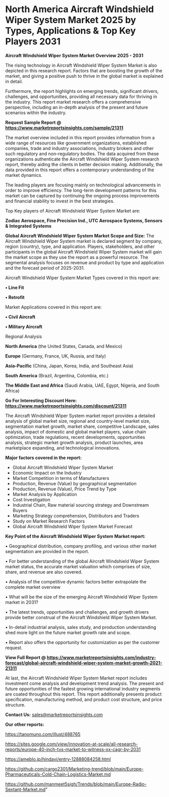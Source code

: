 # North America Aircraft Windshield Wiper System Market 2025 by Types, Applications & Top Key Players 2031

<Strong> Aircraft Windshield Wiper System Market Overview 2025 - 2031</strong>

The rising technology in Aircraft Windshield Wiper System Market is also depicted in this research report. Factors that are boosting the growth of the market, and giving a positive push to thrive in the global market is explained in detail.

Furthermore, the report highlights on emerging trends, significant drivers, challenges, and opportunities, providing all necessary data for thriving in the industry. This report market research offers a comprehensive perspective, including an in-depth analysis of the present and future scenarios within the industry.

<strong>Request Sample Report @ <a href=https://www.marketreportsinsights.com/sample/21311>https://www.marketreportsinsights.com/sample/21311</a></strong>

The market overview included in this report provides information from a wide range of resources like government organizations, established companies, trade and industry associations, industry brokers and other such regulatory and non-regulatory bodies. The data acquired from these organizations authenticate the Aircraft Windshield Wiper System research report, thereby aiding the clients in better decision making. Additionally, the data provided in this report offers a contemporary understanding of the market dynamics.

The leading players are focusing mainly on technological advancements in order to improve efficiency. The long-term development patterns for this market can be captured by continuing the ongoing process improvements and financial stability to invest in the best strategies.

Top Key players of Aircraft Windshield Wiper System Market are:

<strong>Zodiac Aerospace, Fine Precision Ind., UTC Aerospace Systems, Sensors & Integrated Systems</strong>

<strong><b>Global Aircraft Windshield Wiper System Market Scope and Size:</b></strong>
The Aircraft Windshield Wiper System market is declared segment by company, region (country), type, and application. Players, stakeholders, and other participants in the global Aircraft Windshield Wiper System market will gain the market scope as they use the report as a powerful resource. The segmental analysis focuses on revenue and product by type and application and the forecast period of 2025-2031.

Aircraft Windshield Wiper System Market Types covered in this report are:

<strong>• Line Fit

• Retrofit</strong>

Market Applications covered in this report are:

<strong>• Civil Aircraft

• Military Aircraft</strong> 

Regional Analysis

<strong>North America</strong> (the United States, Canada, and Mexico)

<strong>Europe</strong> (Germany, France, UK, Russia, and Italy)

<strong>Asia-Pacific</strong> (China, Japan, Korea, India, and Southeast Asia)

<strong>South America</strong> (Brazil, Argentina, Colombia, etc.)

<strong>The Middle East and Africa</strong> (Saudi Arabia, UAE, Egypt, Nigeria, and South Africa)

<strong>Go For Interesting Discount Here: <a href=https://www.marketreportsinsights.com/discount/21311>https://www.marketreportsinsights.com/discount/21311</a></strong>

The Aircraft Windshield Wiper System market report provides a detailed analysis of global market size, regional and country-level market size, segmentation market growth, market share, competitive Landscape, sales analysis, impact of domestic and global market players, value chain optimization, trade regulations, recent developments, opportunities analysis, strategic market growth analysis, product launches, area marketplace expanding, and technological innovations.

<strong><b>Major factors covered in the report:</b></strong>
<ul>
  <li>Global Aircraft Windshield Wiper System Market </li>
  <li>Economic Impact on the Industry</li>
  <li>Market Competition in terms of Manufacturers</li>
  <li>Production, Revenue (Value) by geographical segmentation</li>
  <li>Production, Revenue (Value), Price Trend by Type</li>
  <li>Market Analysis by Application</li>
  <li>Cost Investigation</li>
  <li>Industrial Chain, Raw material sourcing strategy and Downstream Buyers</li>
  <li>Marketing Strategy comprehension, Distributors and Traders</li>
  <li>Study on Market Research Factors</li>
  <li>Global Aircraft Windshield Wiper System Market Forecast</li>
</ul>

<strong><b>Key Point of the Aircraft Windshield Wiper System Market report:</b></strong>

• Geographical distribution, company profiling, and various other market segmentation are provided in the report.

• For better understanding of the global Aircraft Windshield Wiper System market status, the accurate market valuation which comprises of size, share, and revenue are also covered.

• Analysis of the competitive dynamic factors better extrapolate the complete market overview

• What will be the size of the emerging Aircraft Windshield Wiper System market in 2031?

• The latest trends, opportunities and challenges, and growth drivers provide better construal of the Aircraft Windshield Wiper System Market.

• In-detail industrial analysis, sales study, and production understanding shed more light on the future market growth rate and scope.

• Report also offers the opportunity for customization as per the customer request.

<strong><b>View Full Report @ <a href=https://www.marketreportsinsights.com/industry-forecast/global-aircraft-windshield-wiper-system-market-growth-2021-21311>https://www.marketreportsinsights.com/industry-forecast/global-aircraft-windshield-wiper-system-market-growth-2021-21311</a></b></strong>


At last, the Aircraft Windshield Wiper System Market report includes investment come analysis and development trend analysis. The present and future opportunities of the fastest growing international industry segments are coated throughout this report. This report additionally presents product specification, manufacturing method, and product cost structure, and price structure.

<strong>Contact Us:</strong>
sales@marketreportsinsights.com

<strong>Our other reports:</strong>

<a href=https://tanomuno.com/illust/488765>https://tanomuno.com/illust/488765</a>

<a href=https://sites.google.com/view/innovation-at-scale/all-research-reports/europe-40-inch-tvs-market-to-witness-xx-cagr-by-2031>https://sites.google.com/view/innovation-at-scale/all-research-reports/europe-40-inch-tvs-market-to-witness-xx-cagr-by-2031</a>

<a href=https://ameblo.jp/hindavi/entry-12888084258.html>https://ameblo.jp/hindavi/entry-12888084258.html</a>

<a href=https://github.com/cargo2301/Marketing-trend/blob/main/Europe-Pharmaceuticals-Cold-Chain-Logistics-Market.md>https://github.com/cargo2301/Marketing-trend/blob/main/Europe-Pharmaceuticals-Cold-Chain-Logistics-Market.md</a>

<a href=https://github.com/manmeet5sigh/Trends/blob/main/Europe-Radio-Sextant-Market.md>https://github.com/manmeet5sigh/Trends/blob/main/Europe-Radio-Sextant-Market.md</a>"

